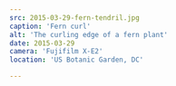 ```yaml
---
src: 2015-03-29-fern-tendril.jpg
caption: 'Fern curl'
alt: 'The curling edge of a fern plant'
date: 2015-03-29
camera: 'Fujifilm X-E2'
location: 'US Botanic Garden, DC'

---
```

